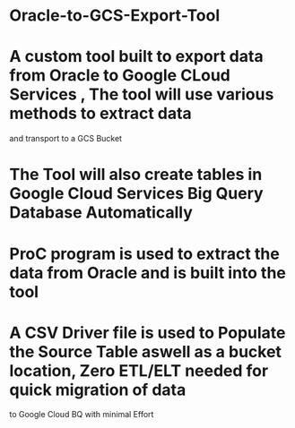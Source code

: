 # Oracle-to-GCS-Export-Tool
# A custom tool built to export data from Oracle to Google CLoud Services , The tool will use various methods to extract data 
and transport to a GCS Bucket
# The Tool will also create tables in Google Cloud Services Big Query Database Automatically
# ProC program is used to extract the data from Oracle and is built into the tool
# A CSV Driver file is used to Populate the Source Table aswell as a bucket location, Zero ETL/ELT needed for quick migration of data
to Google Cloud BQ with minimal Effort
